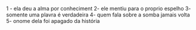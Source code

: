 1 - ela deu a alma por conheciment
2- ele mentiu para o proprio espelho
3- somente uma plavra é verdadeira
4- quem fala sobre a somba jamais volta
5- onome dela foi apagado da história